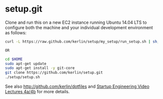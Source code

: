 setup.git
=========
Clone and run this on a new EC2 instance running Ubuntu 14.04 LTS to
configure both the machine and your individual development environment as
follows:

```sh
curl -L https://raw.github.com/kerlin/setup/my_setup/run_setup.sh | sh; . ~/.bash_profile

OR

cd $HOME
sudo apt-get update
sudo apt-get install -y git-core
git clone https://github.com/kerlin/setup.git
./setup/setup.sh   
```

See also http://github.com/kerlin/dotfiles and
[Startup Engineering Video Lectures 4a/4b](https://class.coursera.org/startup-001/lecture/index)
for more details.





